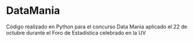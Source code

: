 # DataMania
Código realizado en Python para el concurso Data Manía aplicado el 22 de octubre durante el Foro de Estadística celebrado en la UV

